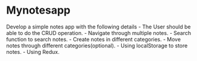 # Mynotesapp
Develop a simple notes app with the following details - The User should be able to do the CRUD operation. - Navigate through multiple notes. - Search function to search notes. - Create notes in different categories. - Move notes through different categories(optional). - Using localStorage to store notes. - Using Redux. 
